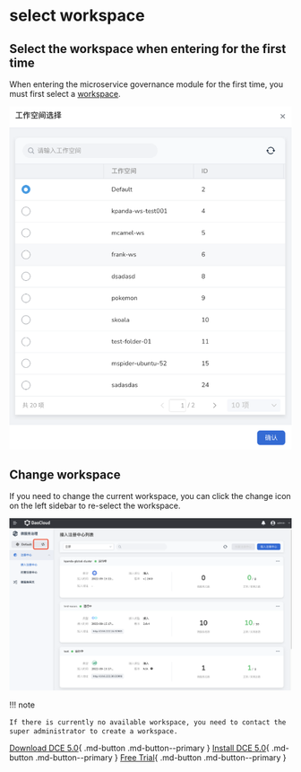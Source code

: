 # select workspace

## Select the workspace when entering for the first time

When entering the microservice governance module for the first time, you must first select a [workspace](../ghippo/04UserGuide/02Workspace/Workspaces.md).

![Select Workspace](../images/workspace.png)

## Change workspace

If you need to change the current workspace, you can click the change icon on the left sidebar to re-select the workspace.

![Change Workspace](../images/change-ws.png)

!!! note

    If there is currently no available workspace, you need to contact the super administrator to create a workspace.

[Download DCE 5.0](../../download/dce5.md){ .md-button .md-button--primary }
[Install DCE 5.0](../../install/intro.md){ .md-button .md-button--primary }
[Free Trial](../../dce/license0.md){ .md-button .md-button--primary }
